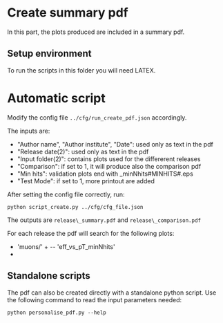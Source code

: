 # Create summary pdf

In this part, the plots produced are included in a summary pdf.

## Setup environment

To run the scripts in this folder you will need LATEX.

# Automatic script

Modify the config file `../cfg/run_create_pdf.json` accordingly.

The inputs are:
- "Author name", "Author institute", "Date": used only as text in the pdf
- "Release date(2)": used only as text in the pdf 
- "Input folder(2)": contains plots used for the differerent releases
- "Comparison": if set to 1, it will produce also the comparison pdf
- "Min hits": validation plots end with \_minNhits#MINHITS#.eps
- "Test Mode": if set to 1, more printout are added

After setting the config file correctly, run:
```
python script_create.py ../cfg/cfg_file.json
```
The outputs are `release\_summary.pdf` and `release\_comparison.pdf`

For each release the pdf will search for the following plots:
- 'muons/' +
-- 'eff_vs_pT_minNhits'
- 

## Standalone scripts

The pdf can also be created directly with a standalone python script.
Use the following command to read the input parameters needed:
```
python personalise_pdf.py --help
```
